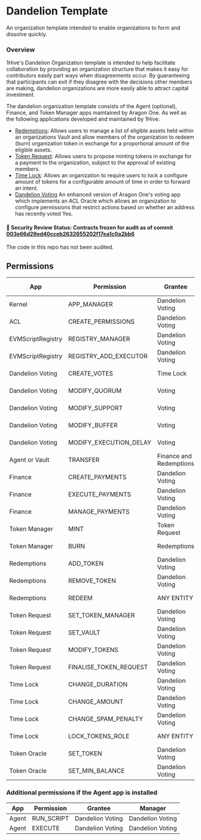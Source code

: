 # Dandelion Template

An organization template intended to enable organizations to form and dissolve quickly.

### Overview

1Hive's Dandelion Organization template is intended to help facilitate collaboration by providing an organization structure that makes it easy for contributors easily part ways when disagreements occur. By guaranteeing that participants can exit if they disagree with the decisions other members are making, dandelion organizations are more easily able to attract capital investment.

The dandelion organization template consists of the Agent (optional), Finance, and Token Manager apps maintained by Aragon One. As well as the following applications developed and maintained by 1Hive:

- [Redemptions](https://github.com/1Hive/redemptions-app): Allows users to manage a list of eligible assets held within an organizations Vault and allow members of the organization to redeem (burn) organization token in exchange for a proportional amount of the eligible assets.
- [Token Request](https://github.com/1Hive/token-request-app): Allows users to propose minting tokens in exchange for a payment to the organization, subject to the approval of existing members.
- [Time Lock](https://github.com/1Hive/time-lock-app): Allows an organization to require users to lock a configure amount of tokens for a configurable amount of time in order to forward an intent.
- [Dandelion Voting](https://github.com/1Hive/dandelion-voting-app) An enhanced version of Aragon One's voting app which implements an ACL Oracle which allows an organization to configure permissions that restrict actions based on whether an address has recently voted Yes.

#### 🚨 Security Review Status: Contracts frozen for audit as of commit [003e66d29ed40cceb2632655202f17ea1c0a2bb6](https://github.com/1Hive/dandelion-org/tree/003e66d29ed40cceb2632655202f17ea1c0a2bb6)

The code in this repo has not been audited.

## Permissions

| App               | Permission             | Grantee                 | Manager          | ACL Oracle       |
| ----------------- | ---------------------- | ----------------------- | ---------------- | ---------------- |
| Kernel            | APP_MANAGER            | Dandelion Voting        | Dandelion Voting | None             |
| ACL               | CREATE_PERMISSIONS     | Dandelion Voting        | Dandelion Voting | None             |
| EVMScriptRegistry | REGISTRY_MANAGER       | Dandelion Voting        | Dandelion Voting | None             |
| EVMScriptRegistry | REGISTRY_ADD_EXECUTOR  | Dandelion Voting        | Dandelion Voting | None             |
| Dandelion Voting  | CREATE_VOTES           | Time Lock               | Dandelion Voting | None             |
| Dandelion Voting  | MODIFY_QUORUM          | Voting                  | Dandelion Voting | None             |
| Dandelion Voting  | MODIFY_SUPPORT         | Voting                  | Dandelion Voting | None             |
| Dandelion Voting  | MODIFY_BUFFER          | Voting                  | Dandelion Voting | None             |
| Dandelion Voting  | MODIFY_EXECUTION_DELAY | Voting                  | Dandelion Voting | None             |
| Agent or Vault    | TRANSFER               | Finance and Redemptions | Dandelion Voting | None             |
| Finance           | CREATE_PAYMENTS        | Dandelion Voting        | Dandelion Voting | None             |
| Finance           | EXECUTE_PAYMENTS       | Dandelion Voting        | Dandelion Voting | None             |
| Finance           | MANAGE_PAYMENTS        | Dandelion Voting        | Dandelion Voting | None             |
| Token Manager     | MINT                   | Token Request           | Dandelion Voting | None             |
| Token Manager     | BURN                   | Redemptions             | Dandelion Voting | None             |
| Redemptions       | ADD_TOKEN              | Dandelion Voting        | Dandelion Voting | None             |
| Redemptions       | REMOVE_TOKEN           | Dandelion Voting        | Dandelion Voting | None             |
| Redemptions       | REDEEM                 | ANY ENTITY              | Dandelion Voting | Dandelion Voting |
| Token Request     | SET_TOKEN_MANAGER      | Dandelion Voting        | Dandelion Voting | None             |
| Token Request     | SET_VAULT              | Dandelion Voting        | Dandelion Voting | None             |
| Token Request     | MODIFY_TOKENS          | Dandelion Voting        | Dandelion Voting | None             |
| Token Request     | FINALISE_TOKEN_REQUEST | Dandelion Voting        | Dandelion Voting | None             |
| Time Lock         | CHANGE_DURATION        | Dandelion Voting        | Dandelion Voting | None             |
| Time Lock         | CHANGE_AMOUNT          | Dandelion Voting        | Dandelion Voting | None             |
| Time Lock         | CHANGE_SPAM_PENALTY    | Dandelion Voting        | Dandelion Voting | None             |
| Time Lock         | LOCK_TOKENS_ROLE       | ANY ENTITY              | Dandelion Voting | Token Oracle     |
| Token Oracle      | SET_TOKEN              | Dandelion Voting        | Dandelion Voting | None             |
| Token Oracle      | SET_MIN_BALANCE        | Dandelion Voting        | Dandelion Voting | None             |

### Additional permissions if the Agent app is installed

| App   | Permission | Grantee          | Manager          |
| ----- | ---------- | ---------------- | ---------------- |
| Agent | RUN_SCRIPT | Dandelion Voting | Dandelion Voting |
| Agent | EXECUTE    | Dandelion Voting | Dandelion Voting |
